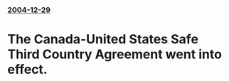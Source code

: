### [2004-12-29](/news/2004/12/29/index.md)

#  The Canada-United States Safe Third Country Agreement went into effect.



